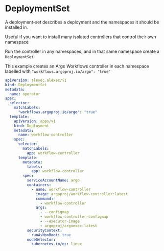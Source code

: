 # DeploymentSet

A deployment-set describes a deployment and the namespaces it should be installed in.

Useful if you want to install many isolated controllers that control their own namespace

Run the controller in any namespaces, and in that same namespace create a `DeploymentSet`. 

This example creates an Argo Workflows controller in each namespace labelled with `"workflows.argoproj.io/argo": "true"`


```yaml
apiVersion: alexec.alexec/v1
kind: DeploymentSet
metadata:
  name: operator
spec:
  selector:
    matchLabels:
      "workflows.argoproj.io/argo": "true"
  template:
    apiVersion: apps/v1
    kind: Deployment
    metadata:
      name: workflow-controller
    spec:
      selector:
        matchLabels:
          app: workflow-controller
      template:
        metadata:
          labels:
            app: workflow-controller
        spec:
          serviceAccountName: argo
          containers:
            - name: workflow-controller
              image: argoproj/workflow-controller:latest
              command:
                - workflow-controller
              args:
                - --configmap
                - workflow-controller-configmap
                - --executor-image
                - argoproj/argoexec:latest
          securityContext:
            runAsNonRoot: true
          nodeSelector:
            kubernetes.io/os: linux
```
